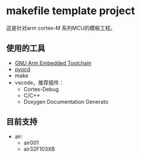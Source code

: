 # makefile template project

这是针对arm cortex-M 系列MCU的模板工程。

## 使用的工具

- [GNU Arm Embedded Toolchain](https://developer.arm.com/downloads/-/gnu-rm)
- [pyocd](https://github.com/pyocd/pyOCD)
- make
- vscode，推荐插件：
    - Cortex-Debug
    - C/C++
    - Doxygen Documentation Generato

## 目前支持

- air:
    - air001
    - air32F103XB

